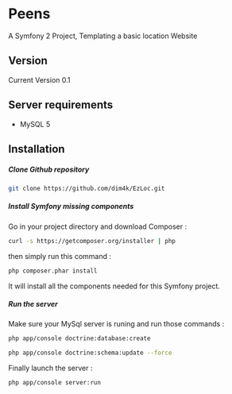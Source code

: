 Peens
=====


A Symfony 2 Project, Templating a basic location Website


Version
----

Current Version 0.1

Server requirements
----
* MySQL 5

Installation
----

##### Clone Github repository

```sh
git clone https://github.com/dim4k/EzLoc.git
```

##### Install Symfony missing components

Go in your project directory and download Composer :

```sh
curl -s https://getcomposer.org/installer | php
```

then simply run this command :

```sh
php composer.phar install
```

It will install all the components needed for this Symfony project.

##### Run the server

Make sure your MySql server is runing and run those commands :

```sh
php app/console doctrine:database:create
```

```sh
php app/console doctrine:schema:update --force
```

Finally launch the server :

```sh
php app/console server:run
```